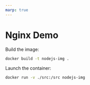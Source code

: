```yaml
---
marp: true
---
```


# Nginx Demo

Build the image:
```bash
docker build -t nodejs-img .
```

Launch the container:
```bash
docker run -v ./src:/src nodejs-img
```
